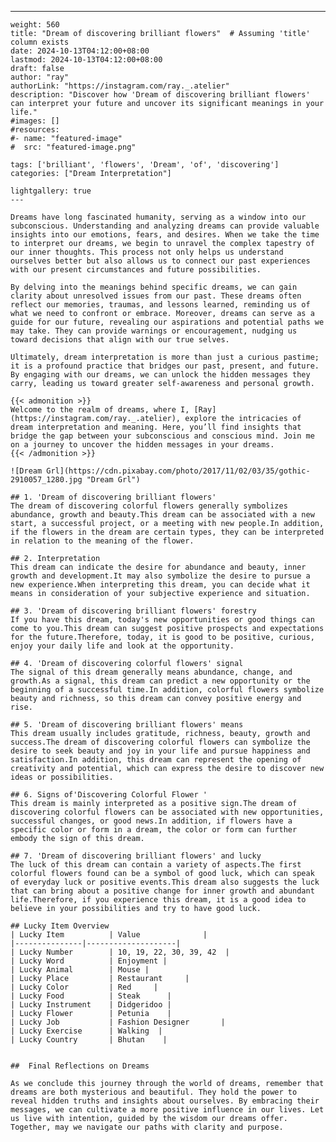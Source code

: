 ---
    weight: 560
    title: "Dream of discovering brilliant flowers"  # Assuming 'title' column exists
    date: 2024-10-13T04:12:00+08:00
    lastmod: 2024-10-13T04:12:00+08:00
    draft: false
    author: "ray"
    authorLink: "https://instagram.com/ray._.atelier"
    description: "Discover how 'Dream of discovering brilliant flowers' can interpret your future and uncover its significant meanings in your life."
    #images: []
    #resources:
    #- name: "featured-image"
    #  src: "featured-image.png"
    
    tags: ['brilliant', 'flowers', 'Dream', 'of', 'discovering']
    categories: ["Dream Interpretation"]
    
    lightgallery: true
    ---
    
    Dreams have long fascinated humanity, serving as a window into our subconscious. Understanding and analyzing dreams can provide valuable insights into our emotions, fears, and desires. When we take the time to interpret our dreams, we begin to unravel the complex tapestry of our inner thoughts. This process not only helps us understand ourselves better but also allows us to connect our past experiences with our present circumstances and future possibilities.
    
    By delving into the meanings behind specific dreams, we can gain clarity about unresolved issues from our past. These dreams often reflect our memories, traumas, and lessons learned, reminding us of what we need to confront or embrace. Moreover, dreams can serve as a guide for our future, revealing our aspirations and potential paths we may take. They can provide warnings or encouragement, nudging us toward decisions that align with our true selves.
    
    Ultimately, dream interpretation is more than just a curious pastime; it is a profound practice that bridges our past, present, and future. By engaging with our dreams, we can unlock the hidden messages they carry, leading us toward greater self-awareness and personal growth.
    
    {{< admonition >}}
    Welcome to the realm of dreams, where I, [Ray](https://instagram.com/ray._.atelier), explore the intricacies of dream interpretation and meaning. Here, you’ll find insights that bridge the gap between your subconscious and conscious mind. Join me on a journey to uncover the hidden messages in your dreams.
    {{< /admonition >}}
    
    ![Dream Grl](https://cdn.pixabay.com/photo/2017/11/02/03/35/gothic-2910057_1280.jpg "Dream Grl")
    
    ## 1. 'Dream of discovering brilliant flowers'
    The dream of discovering colorful flowers generally symbolizes abundance, growth and beauty.This dream can be associated with a new start, a successful project, or a meeting with new people.In addition, if the flowers in the dream are certain types, they can be interpreted in relation to the meaning of the flower.
    
    ## 2. Interpretation
    This dream can indicate the desire for abundance and beauty, inner growth and development.It may also symbolize the desire to pursue a new experience.When interpreting this dream, you can decide what it means in consideration of your subjective experience and situation.
    
    ## 3. 'Dream of discovering brilliant flowers' forestry
    If you have this dream, today's new opportunities or good things can come to you.This dream can suggest positive prospects and expectations for the future.Therefore, today, it is good to be positive, curious, enjoy your daily life and look at the opportunity.
    
    ## 4. 'Dream of discovering colorful flowers' signal
    The signal of this dream generally means abundance, change, and growth.As a signal, this dream can predict a new opportunity or the beginning of a successful time.In addition, colorful flowers symbolize beauty and richness, so this dream can convey positive energy and rise.
    
    ## 5. 'Dream of discovering brilliant flowers' means
    This dream usually includes gratitude, richness, beauty, growth and success.The dream of discovering colorful flowers can symbolize the desire to seek beauty and joy in your life and pursue happiness and satisfaction.In addition, this dream can represent the opening of creativity and potential, which can express the desire to discover new ideas or possibilities.
    
    ## 6. Signs of'Discovering Colorful Flower '
    This dream is mainly interpreted as a positive sign.The dream of discovering colorful flowers can be associated with new opportunities, successful changes, or good news.In addition, if flowers have a specific color or form in a dream, the color or form can further embody the sign of this dream.
    
    ## 7. 'Dream of discovering brilliant flowers' and lucky
    The luck of this dream can contain a variety of aspects.The first colorful flowers found can be a symbol of good luck, which can speak of everyday luck or positive events.This dream also suggests the luck that can bring about a positive change for inner growth and abundant life.Therefore, if you experience this dream, it is a good idea to believe in your possibilities and try to have good luck.
    
    ## Lucky Item Overview
    | Lucky Item          | Value              |
    |---------------|--------------------|
    | Lucky Number        | 10, 19, 22, 30, 39, 42  |
    | Lucky Word          | Enjoyment |
    | Lucky Animal        | Mouse |
    | Lucky Place         | Restaurant     |
    | Lucky Color         | Red     |
    | Lucky Food          | Steak      |
    | Lucky Instrument    | Didgeridoo |
    | Lucky Flower        | Petunia    |
    | Lucky Job           | Fashion Designer       |
    | Lucky Exercise      | Walking  |
    | Lucky Country       | Bhutan    |
    
    
    ##  Final Reflections on Dreams
    
    As we conclude this journey through the world of dreams, remember that dreams are both mysterious and beautiful. They hold the power to reveal hidden truths and insights about ourselves. By embracing their messages, we can cultivate a more positive influence in our lives. Let us live with intention, guided by the wisdom our dreams offer. Together, may we navigate our paths with clarity and purpose.
    